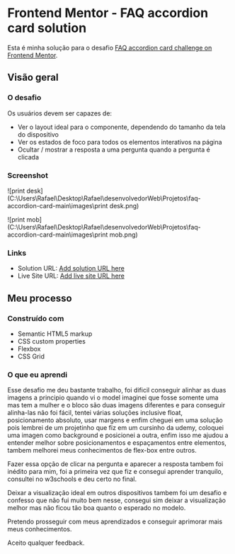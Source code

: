# Frontend Mentor - FAQ accordion card solution

Esta é minha solução para o desafio [FAQ accordion card challenge on Frontend Mentor](https://www.frontendmentor.io/challenges/faq-accordion-card-XlyjD0Oam). 



## Visão geral

### O desafio

Os usuários devem ser capazes de:

- Ver o layout ideal para o componente, dependendo do tamanho da tela do dispositivo
- Ver os estados de foco para todos os elementos interativos na página
- Ocultar / mostrar a resposta a uma pergunta quando a pergunta é clicada

### Screenshot

![print desk](C:\Users\Rafael\Desktop\Rafael\desenvolvedorWeb\Projetos\faq-accordion-card-main\images\print desk.png)

![print mob](C:\Users\Rafael\Desktop\Rafael\desenvolvedorWeb\Projetos\faq-accordion-card-main\images\print mob.png)

### Links

- Solution URL: [Add solution URL here](https://your-solution-url.com)
- Live Site URL: [Add live site URL here](https://your-live-site-url.com)

## Meu processo

### Construído com

- Semantic HTML5 markup
- CSS custom properties
- Flexbox
- CSS Grid

  

### O que eu aprendi

Esse desafio me deu bastante trabalho, foi dificil conseguir alinhar as duas imagens a principio quando vi o model imaginei que fosse somente uma mas tem a mulher e o bloco são duas imagens diferentes e para conseguir alinha-las não foi fácil, tentei várias soluções inclusive float, posicionamento absoluto, usar margens e enfim cheguei em uma solução pois lembrei de um projetinho que fiz em um cursinho da udemy, coloquei uma imagen como background e posicionei a outra, enfim isso me ajudou a entender melhor sobre posicionamentos e espaçamentos entre elementos, tambem melhorei meus conhecimentos de flex-box entre outros.

Fazer essa opção de clicar na pergunta e aparecer a resposta tambem foi inédito para mim, foi a primeira vez que fiz e consegui aprender tranquilo, consultei no w3schools e deu certo no final.

Deixar a visualização ideal em outros dispositivos tambem foi um desafio e confesso que não fui muito bem nesse, consegui sim deixar a visualização melhor mas não ficou tão boa quanto o esperado no modelo.

Pretendo prosseguir com meus aprendizados e conseguir aprimorar mais meus conhecimentos.

Aceito qualquer feedback.